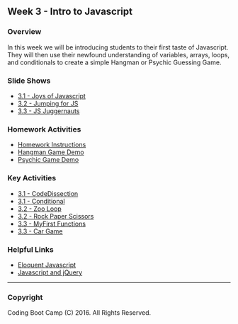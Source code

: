 ## Week 3 - Intro to Javascript

### Overview
In this week we will be introducing students to their first taste of Javascript. They will then use their newfound understanding of variables, arrays, loops, and conditionals to create a simple Hangman or Psychic Guessing Game. 

### Slide Shows
* [3.1 - Joys of Javascript](1-Class-Content/3.1/Slide-Shows)
* [3.2 - Jumping for JS](1-Class-Content/3.2/Slide-Shows)
* [3.3 - JS Juggernauts](1-Class-Content/3.3/Slide-shows)

### Homework Activities
* [Homework Instructions](2-Homework/Instructions/homework-instructions.md)
* [Hangman Game Demo](2-Homework/Instructions/hangman-game-demo.mov)
* [Psychic Game Demo](2-Homework/Instructions/psychic-game-demo.mov)

### Key Activities 
* [3.1 - CodeDissection](1-Class-Content/3.1/Activities/01-CodeDissection/)
* [3.1 - Conditional](1-Class-Content/3.1/Activities/09-ConditionalActivity)
* [3.2 - Zoo Loop](1-Class-Content/3.2/Activities/5-ZooLoop)
* [3.2 - Rock Paper Scissors](1-Class-Content/3.2/Activities/9-RPS-Coded)
* [3.3 - MyFirst Functions](1-Class-Content/3.3/Activities/3-MyFirstFunctions)
* [3.3 - Car Game](1-Class-Content/3.3/Activities/8-CarGame)

### Helpful Links
* [Eloquent Javascript](http://eloquentjavascript.net/) 
* [Javascript and jQuery](http://www.amazon.com/JavaScript-JQuery-Interactive-Front-End-Development/dp/1118531647/ref=sr_1_1?s=books&ie=UTF8&qid=1460751938&sr=1-1)

-------

### Copyright 
Coding Boot Camp (C) 2016. All Rights Reserved.
